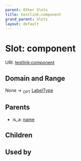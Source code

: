 ```yaml
---
parent: Other Slots
title: testlink:component
grand_parent: Slots
layout: default
---
```


# Slot: component




URI: [testlink:component](https://w3id.org/testlink/vocab/component)

## Domain and Range

None ->  <sub>OPT</sub> [LabelType](types/LabelType.md)

## Parents

 *  is_a: [name](name.md)

## Children


## Used by

